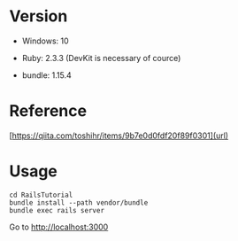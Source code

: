 # Version

- Windows: 10

- Ruby: 2.3.3 (DevKit is necessary of cource)

- bundle: 1.15.4

# Reference

[https://qiita.com/toshihr/items/9b7e0d0fdf20f89f0301](url)

# Usage

```
cd RailsTutorial
bundle install --path vendor/bundle
bundle exec rails server
```

Go to [http://localhost:3000](url)